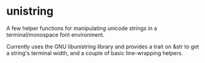 # unistring

A few helper functions for manipulating unicode strings in a terminal/monospace
font environment.

Currently uses the GNU libunistring library and provides a trait on &str to get
a string's terminal width, and a couple of basic line-wrapping helpers.
